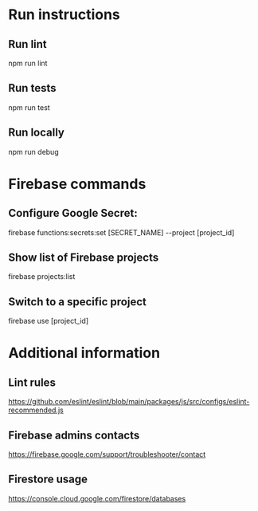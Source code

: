 # Run instructions

## Run lint
npm run lint

## Run tests
npm run test

## Run locally
npm run debug


# Firebase commands

## Configure Google Secret:
firebase functions:secrets:set [SECRET_NAME] --project [project_id]

## Show list of Firebase projects
firebase projects:list

## Switch to a specific project
firebase use [project_id]

# Additional information

## Lint rules
https://github.com/eslint/eslint/blob/main/packages/js/src/configs/eslint-recommended.js

## Firebase admins contacts
https://firebase.google.com/support/troubleshooter/contact

## Firestore usage
https://console.cloud.google.com/firestore/databases
